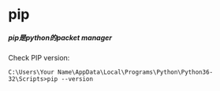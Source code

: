 # pip

##### pip是python的packet manager
Check PIP version:
``` 
C:\Users\Your Name\AppData\Local\Programs\Python\Python36-32\Scripts>pip --version
``` 
